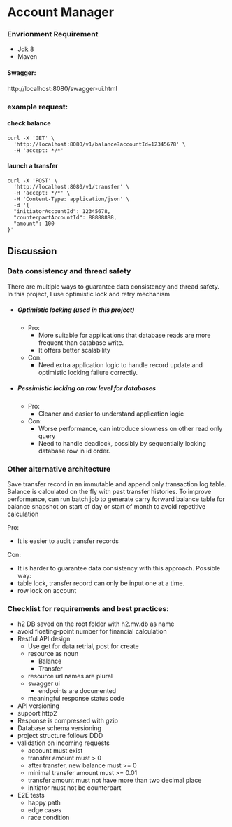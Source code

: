 # Account Manager

### Envrionment Requirement

* Jdk 8
* Maven

#### Swagger:

http://localhost:8080/swagger-ui.html

### example request:

#### check balance

```shell
curl -X 'GET' \
  'http://localhost:8080/v1/balance?accountId=12345678' \
  -H 'accept: */*'
```

#### launch a transfer

```shell
curl -X 'POST' \
  'http://localhost:8080/v1/transfer' \
  -H 'accept: */*' \
  -H 'Content-Type: application/json' \
  -d '{
  "initiatorAccountId": 12345678,
  "counterpartAccountId": 88888888,
  "amount": 100
}'
```

## Discussion

### Data consistency and thread safety

There are multiple ways to guarantee data consistency and thread safety.  
In this project, I use optimistic lock and retry mechanism

* ##### Optimistic locking (used in this project)
  * Pro:
    * More suitable for applications that database reads are more frequent than database write.
    * It offers better scalability
  * Con:
    * Need extra application logic to handle record update and optimistic locking failure correctly.
* ##### Pessimistic locking on row level for databases
  * Pro:
    * Cleaner and easier to understand application logic
  * Con:
    * Worse performance, can introduce slowness on other read only query
    * Need to handle deadlock, possibly by sequentially locking database row in id order.

### Other alternative architecture

Save transfer record in an immutable and append only transaction log table. Balance is calculated on the fly with past
transfer histories. To improve performance, can run batch job to generate carry forward balance table for balance
snapshot on start of day or start of month to avoid repetitive calculation

Pro:
* It is easier to audit transfer records

Con:
* It is harder to guarantee data consistency with this approach. Possible way:
* table lock, transfer record can only be input one at a time.
* row lock on account

### Checklist for requirements and best practices:

* h2 DB saved on the root folder with h2.mv.db as name
* avoid floating-point number for financial calculation
* Restful API design
  * Use get for data retrial, post for create
  * resource as noun
    * Balance
    * Transfer
  * resource url names are plural
  * swagger ui
    * endpoints are documented
  * meaningful response status code
* API versioning
* support http2
* Response is compressed with gzip
* Database schema versioning
* project structure follows DDD
* validation on incoming requests
  * account must exist
  * transfer amount must > 0
  * after transfer, new balance must >= 0
  * minimal transfer amount must >= 0.01
  * transfer amount must not have more than two decimal place
  * initiator must not be counterpart
* E2E tests
  * happy path
  * edge cases
  * race condition
